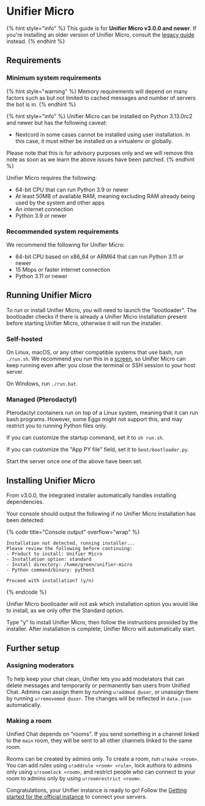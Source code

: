 # Unifier Micro

{% hint style="info" %}
This guide is for **Unifier Micro v3.0.0 and newer**. If you're installing an older version of Unifier Micro, consult the [legacy guide](unifier-micro-older-versions.md) instead.
{% endhint %}

## Requirements

### Minimum system requirements

{% hint style="warning" %}
Memory requirements will depend on many factors such as but not limited to cached messages and number of servers the bot is in.
{% endhint %}

{% hint style="info" %}
Unifier Micro can be installed on Python 3.13.0rc2 and newer but has the following caveat:

* Nextcord in some cases cannot be installed using user installation. In this case, it must either be installed on a virtualenv or globally.

Please note that this is for advisory purposes only and we will remove this note as soon as we learn the above issues have been patched.
{% endhint %}

Unifier Micro requires the following:

* 64-bit CPU that can run Python 3.9 or newer
* At least 50MB of available RAM, meaning excluding RAM already being used by the system and other apps
* An internet connection
* Python 3.9 or newer

### Recommended system requirements

We recommend the following for Unifier Micro:

* 64-bit CPU based on x86\_64 or ARM64 that can run Python 3.11 or newer
* 15 Mbps or faster internet connection
* Python 3.11 or newer

## Running Unifier Micro

To run or install Unifier Micro, you will need to launch the "bootloader". The bootloader checks if there is already a Unifier Micro installation present before starting Unifier Micro, otherwise it will run the installer.

### Self-hosted

On Linux, macOS, or any other compatible systems that use bash, run `./run.sh`. We recommend you run this in a [screen](https://www.gnu.org/software/screen/manual/screen.html), so Unifier Micro can keep running even after you close the terminal or SSH session to your host server.

On Windows, run `./run.bat`.

### Managed (Pterodactyl)

Pterodactyl containers run on top of a Linux system, meaning that it can run bash programs. However, some Eggs might not support this, and may restrict you to running Python files only.

If you can customize the startup command, set it to `sh run.sh`.&#x20;

If you can customize the "App PY file" field, set it to `boot/bootloader.py`.

Start the server once one of the above have been set.

## Installing Unifier Micro

From v3.0.0, the integrated installer automatically handles installing dependencies.

Your console should output the following if no Unifier Micro installation has been detected:

{% code title="Console output" overflow="wrap" %}
```
Installation not detected, running installer...
Please review the following before continuing:
- Product to install: Unifier Micro
- Installation option: standard
- Install directory: /home/green/unifier-micro
- Python command/binary: python3

Proceed with installation? (y/n)
```
{% endcode %}

Unifier Micro bootloader will not ask which installation option you would like to install, as we only offer the Standard option.

Type "y" to install Unifier Micro, then follow the instructions provided by the installer. After installation is complete, Unifier Micro will automatically start.

## Further setup

### Assigning moderators

To help keep your chat clean, Unifier lets you add moderators that can delete messages and temporarily or permanently ban users from Unified Chat. Admins can assign them by running `u!addmod @user`, or unassign them by running `u!removemod @user`. The changes will be reflected in `data.json` automatically.

### Making a room

Unified Chat depends on "rooms". If you send something in a channel linked to the `main` room, they will be sent to all other channels linked to the same room.

Rooms can be created by admins only. To create a room, run `u!make <room>`. You can add rules using `u!addrule <room> <rule>`, lock authors to admins only using `u!roomlock <room>`, and restrict people who can connect to your room to admins only by using `u!roomrestrict <room>`.

Congratulations, your Unifier instance is ready to go! Follow the [Getting started for the official instance](../../setup/getting-started/) to connect your servers.
